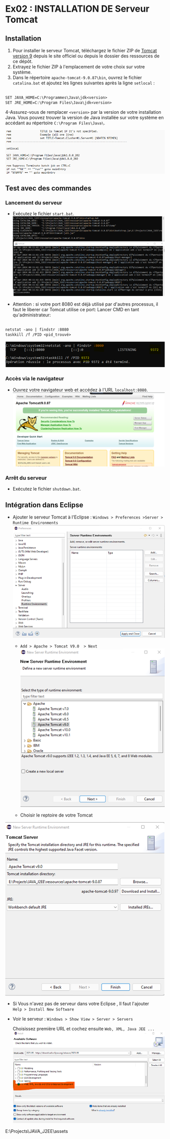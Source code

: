 # Ex02 : INSTALLATION DE Serveur Tomcat

## Installation
1. Pour installer le serveur Tomcat, téléchargez le fichier ZIP de [Tomcat version 9](https://tomcat.apache.org/download-90.cgi) depuis le site officiel ou depuis le dossier des ressources de ce dépôt.
2. Extrayez le fichier ZIP à l'emplacement de votre choix sur votre système.
3. Dans le répertoire `apache-tomcat-9.0.87\bin`, ouvrez le fichier `catalina.bat` et ajoutez les lignes suivantes après la ligne `setlocal` :
##
	SET JAVA_HOME=C:\Programmes\Java\jdk<version>  
	SET JRE_HOME=C:\Program Files\Java\jdk<version> 
	
4-Assurez-vous de remplacer `<version>` par la version de votre installation Java. Vous pouvez trouver la version de Java installée sur votre système en accédant au répertoire `C:\Program Files\Java\`.

![Capture d'écran de catalina](../assets/TP1_catalina.png)

## Test avec des commandes
### Lancement du serveur
- Exécutez le fichier `start.bat`.
![Capture d'écran de CMD ](../assets/TP1_cmd.png)

- Attention : si votre port 8080 est déjà utilisé par d'autres processus, il faut le liberer car Tomcat utilise  ce port:
	Lancer CMD en tant  qu'administrateur:
##
	netstat -ano | findstr :8080  
	taskkill /f /PID <pid_trouvé>
	
![Capture d'écran de port ](../assets/TP1_port.png)

### Accès via le navigateur
- Ouvrez votre navigateur web et accédez à l'URL `localhost:8080`.
![Capture d'écran de port ](../assets/TP1_tomcat.png)

### Arrêt du serveur
- Exécutez le fichier `shutdown.bat`.

## Intégration dans Eclipse
- Ajouter le serveur Tomcat à l'Eclipse : `Windows > Preferences >Server > Runtime Environments`
![Capture d'écran de eclise ](../assets/TP1_eclipse_preferences.png)

	- `Add > Apache > Tomcat V9.0  > Next`  
![Capture d'écran de eclise tomcat ](../assets/TP1_eclipse_tomcat.png)

	- Choisir le reptoire de votre Tomcat  

![Capture d'écran de eclise rep tomcat ](../assets/TP1_eclipse_tomcat_dossier.png)

- Si Vous n'avez pas de serveur dans votre Eclipse , Il faut l'ajouter  
	`Help > Install New Software`

- Voir le serveur : `Windows > Show View > Server > Servers `

	Choisissez première URL et cochez ensuite `Web, XML, Java JEE ...`  
![Capture d'écran de eclise ](../assets/TP1_install_web.png)

E:\Projects\JAVA_J2EE\assets

